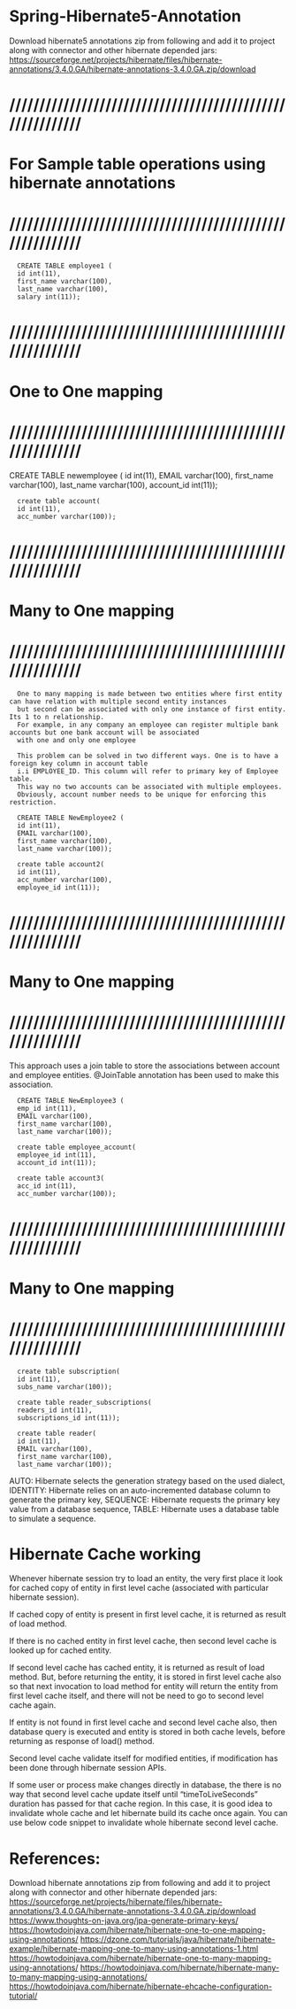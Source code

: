 # Spring-Hibernate5-Annotation

Download hibernate5 annotations zip from following and add it to project along with connector and other hibernate depended jars:
https://sourceforge.net/projects/hibernate/files/hibernate-annotations/3.4.0.GA/hibernate-annotations-3.4.0.GA.zip/download

# //////////////////////////////////////////////////////////
# For Sample table operations using hibernate annotations
# //////////////////////////////////////////////////////////
	  CREATE TABLE employee1 (
      id int(11), 
	  first_name varchar(100),
      last_name varchar(100), 
      salary int(11));
      
# //////////////////////////////////////////////////////////	  
#	One to One mapping
# //////////////////////////////////////////////////////////

CREATE TABLE newemployee (
      id int(11), 
      EMAIL varchar(100), 
	  first_name varchar(100),
      last_name varchar(100), 
      account_id int(11));     	 
	  
	  create table account(
	  id int(11),
	  acc_number varchar(100));
# //////////////////////////////////////////////////////////
# Many to One mapping
# //////////////////////////////////////////////////////////	  
	  One to many mapping is made between two entities where first entity can have relation with multiple second entity instances
	  but second can be associated with only one instance of first entity. Its 1 to n relationship. 
	  For example, in any company an employee can register multiple bank accounts but one bank account will be associated
	  with one and only one employee
	  
	  This problem can be solved in two different ways. One is to have a foreign key column in account table
	  i.i EMPLOYEE_ID. This column will refer to primary key of Employee table. 
	  This way no two accounts can be associated with multiple employees. 
	  Obviously, account number needs to be unique for enforcing this restriction.
	  
	  CREATE TABLE NewEmployee2 (
      id int(11), 
      EMAIL varchar(100), 
	  first_name varchar(100),
      last_name varchar(100));
	  
	  create table account2(
	  id int(11),
	  acc_number varchar(100),
	  employee_id int(11));
	  
# //////////////////////////////////////////////////////////
# Many to One mapping
# //////////////////////////////////////////////////////////	 
This approach uses a join table to store the associations between account and employee entities. 
@JoinTable annotation has been used to make this association.

	  CREATE TABLE NewEmployee3 (
      emp_id int(11), 
      EMAIL varchar(100), 
	  first_name varchar(100),
      last_name varchar(100));
	  
	  create table employee_account(
	  employee_id int(11),
	  account_id int(11));
	  
	  create table account3(
	  acc_id int(11),
	  acc_number varchar(100));

# //////////////////////////////////////////////////////////
# Many to One mapping
# //////////////////////////////////////////////////////////
	  create table subscription(
	  id int(11),
	  subs_name varchar(100));
	  
	  create table reader_subscriptions(
	  readers_id int(11),
	  subscriptions_id int(11));
	  
	  create table reader(
	  id int(11),
	  EMAIL varchar(100), 
	  first_name varchar(100),
      last_name varchar(100));
	  
	  
AUTO: Hibernate selects the generation strategy based on the used dialect,
IDENTITY: Hibernate relies on an auto-incremented database column to generate the primary key,
SEQUENCE: Hibernate requests the primary key value from a database sequence,
TABLE: Hibernate uses a database table to simulate a sequence.

# Hibernate Cache working

Whenever hibernate session try to load an entity, the very first place it look for cached copy of entity in first level cache (associated with particular hibernate session).

If cached copy of entity is present in first level cache, it is returned as result of load method.

If there is no cached entity in first level cache, then second level cache is looked up for cached entity.

If second level cache has cached entity, it is returned as result of load method. But, before returning the entity, it is stored in first level cache also so that next invocation to load method for entity will return the entity from first level cache itself, and there will not be need to go to second level cache again.

If entity is not found in first level cache and second level cache also, then database query is executed and entity is stored in both cache levels, before returning as response of load() method.

Second level cache validate itself for modified entities, if modification has been done through hibernate session APIs.

If some user or process make changes directly in database, the there is no way that second level cache update itself until “timeToLiveSeconds” duration has passed for that cache region. In this case, it is good idea to invalidate whole cache and let hibernate build its cache once again. You can use below code snippet to invalidate whole hibernate second level cache.

# References:
Download  hibernate annotations zip from following and add it to project along with connector and other hibernate depended jars:
https://sourceforge.net/projects/hibernate/files/hibernate-annotations/3.4.0.GA/hibernate-annotations-3.4.0.GA.zip/download
https://www.thoughts-on-java.org/jpa-generate-primary-keys/
https://howtodoinjava.com/hibernate/hibernate-one-to-one-mapping-using-annotations/
https://dzone.com/tutorials/java/hibernate/hibernate-example/hibernate-mapping-one-to-many-using-annotations-1.html
https://howtodoinjava.com/hibernate/hibernate-one-to-many-mapping-using-annotations/
https://howtodoinjava.com/hibernate/hibernate-many-to-many-mapping-using-annotations/
https://howtodoinjava.com/hibernate/hibernate-ehcache-configuration-tutorial/

